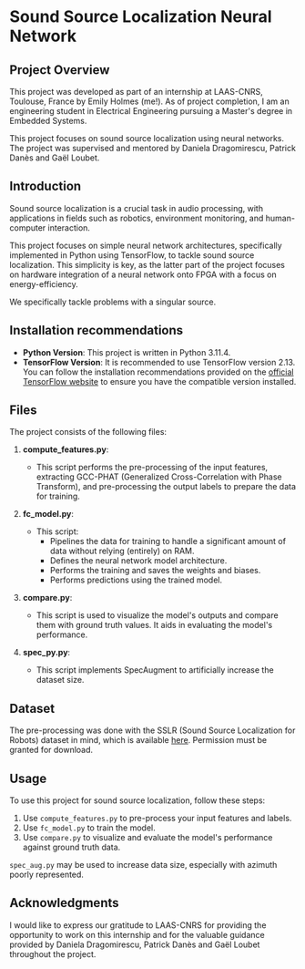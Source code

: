 # Sound Source Localization Neural Network

## Project Overview

This project was developed as part of an internship at LAAS-CNRS, Toulouse, France by Emily Holmes (me!). 
As of project completion, I am an engineering student in Electrical Engineering pursuing a Master's degree in Embedded Systems.

This project focuses on sound source localization using neural networks. The project was supervised and mentored by Daniela Dragomirescu, Patrick Danès and Gaël Loubet. 

## Introduction

Sound source localization is a crucial task in audio processing, with applications in fields such as robotics, environment monitoring, and human-computer interaction. 

This project focuses on simple neural network architectures, specifically implemented in Python using TensorFlow, to tackle sound source localization. This simplicity is key, as the latter part of the project focuses on hardware integration of a neural network onto FPGA with a focus on energy-efficiency. 

We specifically tackle problems with a singular source. 

## Installation recommendations

- **Python Version**: This project is written in Python 3.11.4.
- **TensorFlow Version**: It is recommended to use TensorFlow version 2.13. You can follow the installation recommendations provided on the [official TensorFlow website](https://www.tensorflow.org/install) to ensure you have the compatible version installed.

## Files

The project consists of the following files:

1. **compute_features.py**:
   - This script performs the pre-processing of the input features, extracting GCC-PHAT (Generalized Cross-Correlation with Phase Transform), and pre-processing the output labels to prepare the data for training.

2. **fc_model.py**:
   - This script: 
     - Pipelines the data for training to handle a significant amount of data without relying (entirely) on RAM.
     - Defines the neural network model architecture.
     - Performs the training and saves the weights and biases.
     - Performs predictions using the trained model.

3. **compare.py**:
   - This script is used to visualize the model's outputs and compare them with ground truth values. It aids in evaluating the model's performance.

4. **spec_py.py**:
   - This script implements SpecAugment to artificially increase the dataset size.

## Dataset
The pre-processing was done with the SSLR (Sound Source Localization for Robots) dataset in mind, which is available [here](https://zenodo.org/record/4555356). Permission must be granted for download.

## Usage

To use this project for sound source localization, follow these steps:

1. Use `compute_features.py` to pre-process your input features and labels.
2. Use `fc_model.py` to train the model.
3. Use `compare.py` to visualize and evaluate the model's performance against ground truth data.

`spec_aug.py` may be used to increase data size, especially with azimuth poorly represented.

## Acknowledgments

I would like to express our gratitude to LAAS-CNRS for providing the opportunity to work on this internship and for the valuable guidance provided by Daniela Dragomirescu, Patrick Danès and Gaël Loubet throughout the project.
